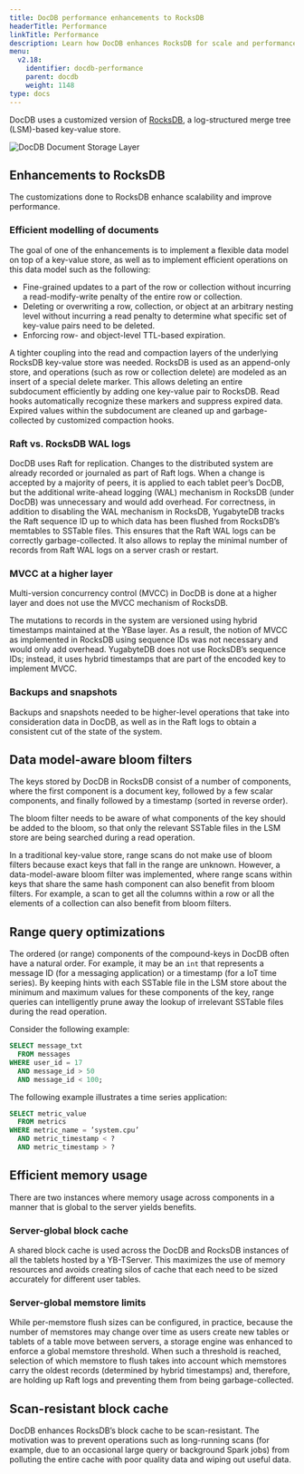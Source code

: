 ```yaml
---
title: DocDB performance enhancements to RocksDB
headerTitle: Performance
linkTitle: Performance
description: Learn how DocDB enhances RocksDB for scale and performance.
menu:
  v2.18:
    identifier: docdb-performance
    parent: docdb
    weight: 1148
type: docs
---
```


DocDB uses a customized version of [RocksDB](http://rocksdb.org/), a log-structured merge tree (LSM)-based key-value store.

![DocDB Document Storage Layer](/images/architecture/docdb-rocksdb.png)

## Enhancements to RocksDB

The customizations done to RocksDB enhance scalability and improve performance.

### Efficient modelling of documents

The goal of one of the enhancements is to implement a flexible data model on top of a key-value store, as well as to implement efficient operations on this data model such as the following:

* Fine-grained updates to a part of the row or collection without incurring a read-modify-write penalty of the entire row or collection.
* Deleting or overwriting a row, collection, or object at an arbitrary nesting level without incurring a read penalty to determine what specific set of key-value pairs need to be deleted.
* Enforcing row- and object-level TTL-based expiration.

A tighter coupling into the read and compaction layers of the underlying RocksDB key-value store was needed. RocksDB is used as an append-only store, and operations (such as row or collection delete) are modeled as an insert of a special delete marker. This allows deleting an entire subdocument efficiently by adding one key-value pair to RocksDB. Read hooks automatically recognize these markers and suppress expired data. Expired values within the subdocument are cleaned up and garbage-collected by customized compaction hooks.

### Raft vs. RocksDB WAL logs

DocDB uses Raft for replication. Changes to the distributed system are already recorded or journaled as part of Raft logs. When a change is accepted by a majority of peers, it is applied to each tablet peer’s DocDB, but the additional write-ahead logging (WAL) mechanism in RocksDB (under DocDB) was unnecessary and would add overhead. For correctness, in addition to disabling the WAL mechanism in RocksDB, YugabyteDB tracks the Raft sequence ID up to which data has been flushed from RocksDB’s memtables to SSTable files. This ensures that the Raft WAL logs can be correctly garbage-collected. It also allows to replay the minimal number of records from Raft WAL logs on a server crash or restart.

### MVCC at a higher layer

Multi-version concurrency control (MVCC) in DocDB is done at a higher layer and does not use the MVCC mechanism of RocksDB.

The mutations to records in the system are versioned using hybrid timestamps maintained at the YBase layer. As a result, the notion of MVCC as implemented in RocksDB using sequence IDs was not necessary and would only add overhead. YugabyteDB does not use RocksDB’s sequence IDs; instead, it uses hybrid timestamps that are part of the encoded key to implement MVCC.

### Backups and snapshots

Backups and snapshots needed to be higher-level operations that take into consideration data in DocDB, as well as in the Raft logs to obtain a consistent cut of the state of the system.

## Data model-aware bloom filters

The keys stored by DocDB in RocksDB consist of a number of components, where the first component is a document key, followed by a few scalar components, and finally followed by a timestamp (sorted in reverse order).

The bloom filter needs to be aware of what components of the key should be added to the bloom, so that only the relevant SSTable files in the LSM store are being searched during a read operation.

In a traditional key-value store, range scans do not make use of bloom filters because exact keys that fall in the range are unknown. However, a data-model-aware bloom filter was implemented, where range scans within keys that share the same hash component can also benefit from bloom filters. For example, a scan to get all the columns within a row or all the elements of a collection can also benefit from bloom filters.

## Range query optimizations

The ordered (or range) components of the compound-keys in DocDB often have a natural order. For example, it may be an `int` that represents a message ID (for a messaging application) or a timestamp (for a IoT time series). By keeping hints with each SSTable file in the LSM store about the minimum and maximum values for these components of the key, range queries can intelligently prune away the lookup of irrelevant SSTable files during the read operation.

Consider the following example:

```sql
SELECT message_txt
  FROM messages
WHERE user_id = 17
  AND message_id > 50
  AND message_id < 100;
```

The following example illustrates a time series application:

```sql
SELECT metric_value
  FROM metrics
WHERE metric_name = ’system.cpu’
  AND metric_timestamp < ?
  AND metric_timestamp > ?
```

## Efficient memory usage

There are two instances where memory usage across components in a manner that is global to the server yields benefits.

### Server-global block cache

A shared block cache is used across the DocDB and RocksDB instances of all the tablets hosted by a YB-TServer. This maximizes the use of memory resources and avoids creating silos of cache that each need to be sized accurately for different user tables.

### Server-global memstore limits

While per-memstore flush sizes can be configured, in practice, because the number of memstores may change over time as users create new tables or tablets of a table move between servers, a storage engine was enhanced to enforce a global memstore threshold. When such a threshold is reached, selection of which memstore to flush takes into account which memstores carry the oldest records (determined by hybrid timestamps) and, therefore, are holding up Raft logs and preventing them from being garbage-collected.

## Scan-resistant block cache

DocDB enhances RocksDB’s block cache to be scan-resistant. The motivation was to prevent operations such as long-running scans (for example, due to an occasional large query or background Spark jobs) from polluting the entire cache with poor quality data and wiping out useful data.
